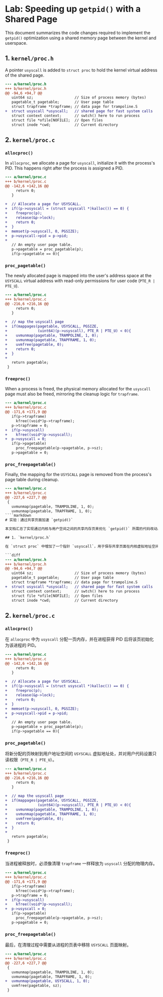 # Lab: Speeding up `getpid()` with a Shared Page

This document summarizes the code changes required to implement the `getpid()` optimization using a shared memory page between the kernel and userspace.

## 1. `kernel/proc.h`

A pointer `usyscall` is added to `struct proc` to hold the kernel virtual address of the shared page.

```diff
--- a/kernel/proc.h
+++ b/kernel/proc.h
@@ -94,6 +94,7 @@
   uint64 sz;                   // Size of process memory (bytes)
   pagetable_t pagetable;       // User page table
   struct trapframe *trapframe; // data page for trampoline.S
+  struct usyscall *usyscall;   // shared page for fast system calls
   struct context context;      // swtch() here to run process
   struct file *ofile[NOFILE];  // Open files
   struct inode *cwd;           // Current directory

```

## 2. `kernel/proc.c`

### `allocproc()`

In `allocproc`, we allocate a page for `usyscall`, initialize it with the process's PID. This happens right after the process is assigned a PID.

```diff
--- a/kernel/proc.c
+++ b/kernel/proc.c
@@ -142,6 +142,16 @@
     return 0;
   }
 
+  // Allocate a page for USYSCALL.
+  if((p->usyscall = (struct usyscall *)kalloc()) == 0) {
+    freeproc(p);
+    release(&p->lock);
+    return 0;
+  }
+  memset(p->usyscall, 0, PGSIZE);
+  p->usyscall->pid = p->pid;
+
   // An empty user page table.
   p->pagetable = proc_pagetable(p);
   if(p->pagetable == 0){

```

### `proc_pagetable()`

The newly allocated page is mapped into the user's address space at the `USYSCALL` virtual address with read-only permissions for user code (`PTE_R | PTE_U`).

```diff
--- a/kernel/proc.c
+++ b/kernel/proc.c
@@ -216,6 +216,16 @@
     return 0;
   }
 
+  // map the usyscall page
+  if(mappages(pagetable, USYSCALL, PGSIZE,
+              (uint64)(p->usyscall), PTE_R | PTE_U) < 0){
+    uvmunmap(pagetable, TRAMPOLINE, 1, 0);
+    uvmunmap(pagetable, TRAPFRAME, 1, 0);
+    uvmfree(pagetable, 0);
+    return 0;
+  }
+
   return pagetable;
 }
```

### `freeproc()`

When a process is freed, the physical memory allocated for the `usyscall` page must also be freed, mirroring the cleanup logic for `trapframe`.

```diff
--- a/kernel/proc.c
+++ b/kernel/proc.c
@@ -171,6 +171,9 @@
   if(p->trapframe)
     kfree((void*)p->trapframe);
   p->trapframe = 0;
+  if(p->usyscall)
+    kfree((void*)p->usyscall);
+  p->usyscall = 0;
   if(p->pagetable)
     proc_freepagetable(p->pagetable, p->sz);
   p->pagetable = 0;

```

### `proc_freepagetable()`

Finally, the mapping for the `USYSCALL` page is removed from the process's page table during cleanup.

```diff
--- a/kernel/proc.c
+++ b/kernel/proc.c
@@ -227,6 +227,7 @@
 {
   uvmunmap(pagetable, TRAMPOLINE, 1, 0);
   uvmunmap(pagetable, TRAPFRAME, 1, 0);
````markdown
# 实验：通过共享页面加速 `getpid()`

本文档汇总了实现通过内核与用户空间之间的共享内存页来优化 `getpid()` 所需的代码改动。

## 1. `kernel/proc.h`

在 `struct proc` 中增加了一个指针 `usyscall`，用于保存共享页面在内核虚拟地址空间的指针。

```diff
--- a/kernel/proc.h
+++ b/kernel/proc.h
@@ -94,6 +94,7 @@
   uint64 sz;                   // Size of process memory (bytes)
   pagetable_t pagetable;       // User page table
   struct trapframe *trapframe; // data page for trampoline.S
+  struct usyscall *usyscall;   // shared page for fast system calls
   struct context context;      // swtch() here to run process
   struct file *ofile[NOFILE];  // Open files
   struct inode *cwd;           // Current directory

```

## 2. `kernel/proc.c`

### `allocproc()`

在 `allocproc` 中为 `usyscall` 分配一页内存，并在进程获得 PID 后将该页初始化为该进程的 PID。

```diff
--- a/kernel/proc.c
+++ b/kernel/proc.c
@@ -142,6 +142,16 @@
     return 0;
   }
 
+  // Allocate a page for USYSCALL.
+  if((p->usyscall = (struct usyscall *)kalloc()) == 0) {
+    freeproc(p);
+    release(&p->lock);
+    return 0;
+  }
+  memset(p->usyscall, 0, PGSIZE);
+  p->usyscall->pid = p->pid;
+
   // An empty user page table.
   p->pagetable = proc_pagetable(p);
   if(p->pagetable == 0){

```

### `proc_pagetable()`

将新分配的页映射到用户地址空间的 `USYSCALL` 虚拟地址处，并对用户代码设置只读权限（`PTE_R | PTE_U`）。

```diff
--- a/kernel/proc.c
+++ b/kernel/proc.c
@@ -216,6 +216,16 @@
     return 0;
   }
 
+  // map the usyscall page
+  if(mappages(pagetable, USYSCALL, PGSIZE,
+              (uint64)(p->usyscall), PTE_R | PTE_U) < 0){
+    uvmunmap(pagetable, TRAMPOLINE, 1, 0);
+    uvmunmap(pagetable, TRAPFRAME, 1, 0);
+    uvmfree(pagetable, 0);
+    return 0;
+  }
+
   return pagetable;
 }
```

### `freeproc()`

当进程被释放时，必须像清理 `trapframe` 一样释放为 `usyscall` 分配的物理内存。

```diff
--- a/kernel/proc.c
+++ b/kernel/proc.c
@@ -171,6 +171,9 @@
   if(p->trapframe)
     kfree((void*)p->trapframe);
   p->trapframe = 0;
+  if(p->usyscall)
+    kfree((void*)p->usyscall);
+  p->usyscall = 0;
   if(p->pagetable)
     proc_freepagetable(p->pagetable, p->sz);
   p->pagetable = 0;

```

### `proc_freepagetable()`

最后，在清理过程中需要从进程的页表中移除 `USYSCALL` 页面映射。

```diff
--- a/kernel/proc.c
+++ b/kernel/proc.c
@@ -227,6 +227,7 @@
 {
   uvmunmap(pagetable, TRAMPOLINE, 1, 0);
   uvmunmap(pagetable, TRAPFRAME, 1, 0);
+  uvmunmap(pagetable, USYSCALL, 1, 0);
   uvmfree(pagetable, sz);
 }
```
````

